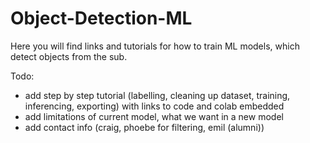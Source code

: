 # Object-Detection-ML

Here you will find links and tutorials for how to train ML models, which detect objects from the sub.

Todo:
- add step by step tutorial (labelling, cleaning up dataset, training, inferencing, exporting) with links to code and colab embedded
- add limitations of current model, what we want in a new model
- add contact info (craig, phoebe for filtering, emil (alumni))

